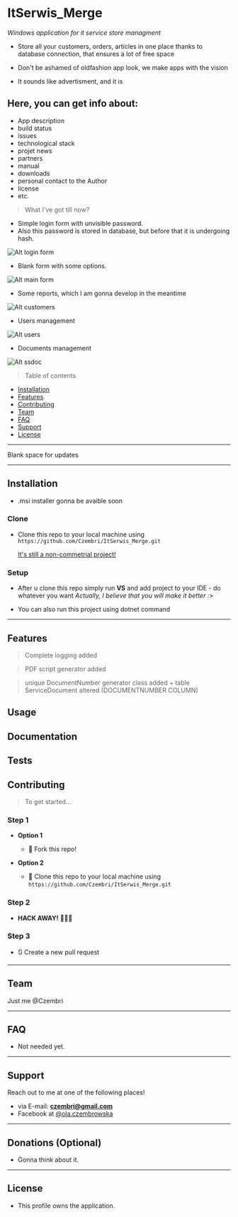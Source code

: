 # ItSerwis_Merge
<i>Windows application for it service store managment</i>

* Store all your customers, orders, articles in one place thanks to database connection, that ensures a lot of free space

* Don't be ashamed of oldfashion app look, we make apps with the vision

* It sounds like advertisment, and it is 

## Here, you can get info about: 

- App description
- build status
- issues 
- technological stack
- projet news
- partners
- manual
- downloads
- personal contact to the Author
- license
- etc.


> What I've got till now?

* Simple login form with unvisible password.
* Also this password is stored in database, but before that it is undergoing hash.

![Alt login form](https://user-images.githubusercontent.com/57504533/90965030-b9ca7e80-e4c4-11ea-8d3f-22b4b063f337.png?raw=true "Title")

* Blank form with some options.

![Alt main form](https://user-images.githubusercontent.com/57504533/91632808-9f703380-e9e3-11ea-9b97-55051f932c7c.png?raw=true "Title")

* Some reports, which I am gonna develop in the meantime

![Alt customers](https://user-images.githubusercontent.com/57504533/91632711-e873b800-e9e2-11ea-95c8-f4f48a431aaa.png?raw=true "Title")

* Users management

![Alt users](https://user-images.githubusercontent.com/57504533/91632689-c24e1800-e9e2-11ea-8c4b-b9fb181d259e.png?raw=true "Title")

* Documents management

![Alt ssdoc](https://user-images.githubusercontent.com/57504533/91632693-d09c3400-e9e2-11ea-8ac0-e559c0585492.png?raw=true "Title")

> Table of contents

- [Installation](#installation)
- [Features](#features)
- [Contributing](#contributing)
- [Team](#team)
- [FAQ](#faq)
- [Support](#support)
- [License](#license)



--------

Blank space for updates

--------

## Installation

- .msi installer gonna be avaible soon

### Clone

- Clone this repo to your local machine using `https://github.com/Czembri/ItSerwis_Merge.git`

  <u>It's still a non-commetrial project!</u>

### Setup

- After u clone this repo simply run <b>VS</b> and add project to your IDE - do whatever you want 
<i>Actually, I believe that you will make it better :></i>

- You can also run this project using dotnet command 

---

## Features

> Complete logging added

> PDF script generator added

> unique DocumentNumber generator class added + table ServiceDocument altered (DOCUMENTNUMBER COLUMN)

## Usage 
## Documentation 
## Tests 


## Contributing

> To get started...

### Step 1

- **Option 1**
    - 🍴 Fork this repo!

- **Option 2**
    - 👯 Clone this repo to your local machine using `https://github.com/Czembri/ItSerwis_Merge.git`

### Step 2

- **HACK AWAY!** 🔨🔨🔨

### Step 3

- 🔃 Create a new pull request 

---

## Team

Just me @Czembri 

---

## FAQ

- Not needed yet.
    

---

## Support

Reach out to me at one of the following places!

- via E-mail: <b><a href="" target="_blank">czembri@gmail.com<a></b>
- Facebook at <a href="https://www.facebook.com/ola.czembrowska/" target="_blank">@ola.czembrowska</a>

---

## Donations (Optional)

- Gonna think about it.

---

## License

- This profile owns the application.
